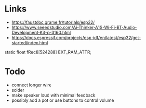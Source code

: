 # Links

- https://faustdoc.grame.fr/tutorials/esp32/
- https://www.seeedstudio.com/Ai-Thinker-A1S-Wi-Fi-BT-Audio-Development-Kit-p-3160.html
- https://docs.espressif.com/projects/esp-idf/en/latest/esp32/get-started/index.html

static float fRec8[524288] EXT_RAM_ATTR;

# Todo

- connect longer wire
- solder
- make speaker loud with minimal feedback
- possibly add a pot or use buttons to control volume
